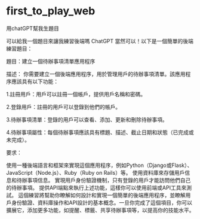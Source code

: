 # first_to_play_web
用chatGPT幫我生題目

可以給我一個題目來讓我練習後端嗎
ChatGPT
當然可以！以下是一個簡單的後端練習題目：

題目：建立一個待辦事項清單應用程序

描述：
你需要建立一個後端應用程序，用於管理用戶的待辦事項清單。該應用程序應該具有以下功能：

1.註冊用戶：用戶可以註冊一個帳戶，提供用戶名稱和密碼。

2.登錄用戶：註冊的用戶可以登錄到他們的帳戶。

3.待辦事項清單：登錄的用戶可以查看、添加、更新和刪除待辦事項。

4.待辦事項屬性：每個待辦事項應該具有標題、描述、截止日期和狀態（已完成或未完成）。

要求：

使用一種後端語言和框架來實現這個應用程序，例如Python（Django或Flask）、JavaScript（Node.js）、Ruby（Ruby on Rails）等。
使用資料庫來存儲用戶信息和待辦事項信息。
實現用戶身份驗證機制，只有登錄的用戶才能訪問他們自己的待辦事項。
提供API端點來執行上述功能，這樣你可以使用前端或API工具來測試。
這個練習將幫助你瞭解如何設計和實現一個簡單的後端應用程序，並瞭解用戶身份驗證、資料庫操作和API設計的基本概念。一旦你完成了這個項目，你可以擴展它，添加更多功能，如提醒、標籤、共享待辦事項等，以提高你的技能水平。
